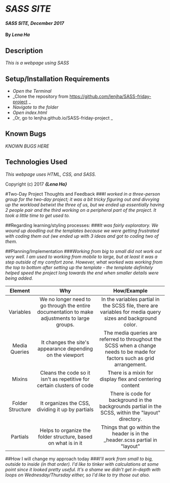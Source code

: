 
# _SASS SITE_

#### _SASS SITE, December 2017_

#### By _**Lena Ha**_

## Description

_This is a webpage using SASS_

## Setup/Installation Requirements

* _Open the Terminal_
* _Clone the repository from https://github.com/lenjha/SASS-friday-project _
* _Navigate to the folder_
* _Open index.html_
* _Or, go to lenjha.github.io/SASS-friday-project _

## Known Bugs
_KNOWN BUGS HERE_

## Technologies Used
_This webpage uses HTML, CSS, and SASS._


Copyright (c) 2017 **_{Lena Ha}_**




#Two-Day Project Thoughts and Feedback
###_I worked in a three-person group for the two-day project; it was a bit tricky figuring out and divvying up the workload betwixt the three of us, but we ended up essentially having 2 people pair and the third working on a peripheral part of the project.  It took a little time to get used to._

##Regarding learning/styling processes:
###_It was fairly exploratory.  We wound up doodling out the templates because we were getting frustrated with coding them out (we ended up with 3 ideas and got to coding two of them._

##Planning/Implementation
###_Working from big to small did not work out very well.  I am used to working from mobile to large, but at least it was a step outside of my comfort zone.  However, what worked was working from the top to bottom after setting up the template - the template definitely helped speed the project long towards the end when smaller details were being added._

|Element|Why|How/Example|
|:-:|:--:|:--:|
|Variables|We no longer need to go through the entire documentation to make adjustments to large groups.|In the variables partial in the SCSS file, there are variables for media query sizes and background color.|
|Media Queries|It changes the site's appearance depending on the viewport|The media queries are referred to throughout the SCSS when a change needs to be made for factors such as grid arrangement.|
|Mixins|Cleans the code so it isn't as repetitive for certain clusters of code|There is a mixin for display flex and centering content|
|Folder Structure|It organizes the CSS, dividing it up by partials|There is code for background in the backgrounds partial in the SCSS, within the "layout" directory.|
|Partials|Helps to organize the folder structure, based on what is in it|Things that go within the header is in the _header.scss partial in "layout"|

##How I will change my approach today
###_I'll work from small to big, outside to inside (in that order).  I'd like to tinker with calculations at some point since it looked pretty useful.  It's a shame we didn't get in-depth with loops on Wednesday/Thursday either, so I'd like to try those out also._
